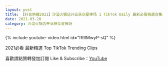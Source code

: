 ```yaml
---
layout: post
title: 【抖音熱搜2021】沙溢火锅店开业获众星捧场 1 TikTok Daily 最新必看精選合集2021 03 20
date: 2021-03-20
category: 沙溢火锅店开业获众星捧场
---
```


{% include youtube-video.html id="fRIIMwyP-sQ" %}

2021必看 最新精選 Top TikTok Trending Clips

喜歡請點贊轉發加訂閱 Like & Subscribe：[YouTube](https://www.youtube.com/channel/UCAoR7VcanIPd04uEq_GIylA/videos)

